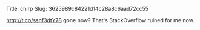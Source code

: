 Title: chirp
Slug: 3625989c84221d14c28a8c6aad72cc55

<a href="http://t.co/ssnf3dtY78">http://t.co/ssnf3dtY78</a> gone now? That's StackOverflow ruined for me now.
